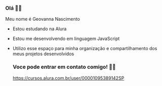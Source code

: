 ### Olá 🐢🐢

Meu nome é Geovanna Nascimento
- Estou estudando na Alura
- Estou me desenvolvendo em linguagem JavaScript
- Utilizo esse espaço para minha organização e compartilhamento dos meus projetos desenvolvidos

  ### Voce pode entrar em contato comigo! 🐢🐢

  https://cursos.alura.com.br/user/00001095389142SP
